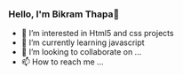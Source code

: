### Hello, I'm Bikram Thapa👋

- 👀 I’m interested in Html5 and css projects
- 🌱 I’m currently learning javascript
- 💞️ I’m looking to collaborate on ...
- 📫 How to reach me ...
